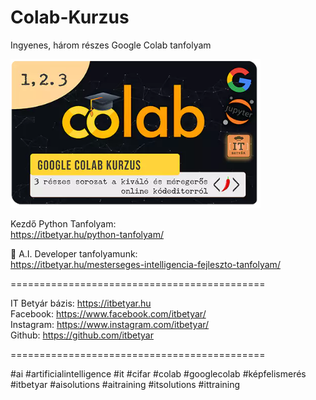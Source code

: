 # Colab-Kurzus
Ingyenes, három részes Google Colab tanfolyam

<img src="https://github.com/itbetyar/Colab-Kurzus/blob/69791d51e5bd5e24ce546004771d4151adc32f97/Colab%20sorozat_honlapra%20copy.webp" alt="IT Betyár Cifar minta" width="400">


Kezdő Python Tanfolyam:  
https://itbetyar.hu/python-tanfolyam/

🤖 A.I. Developer tanfolyamunk:  
https://itbetyar.hu/mesterseges-intelligencia-fejleszto-tanfolyam/



============================================  

IT Betyár bázis: https://itbetyar.hu  
Facebook: https://www.facebook.com/itbetyar/  
Instagram: https://www.instagram.com/itbetyar/  
Github: https://github.com/itbetyar  

============================================  

#ai #artificialintelligence #it #cifar #colab #googlecolab #képfelismerés
#itbetyar #aisolutions #aitraining #itsolutions #ittraining
